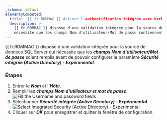 ```yaml
---
_schema: défaut
eleventyComputed:
  title: '{{ fr.RDMMAC }} Activer l'authentification intégrée avec Kerberos'
  description: >-
    {{ fr.RDMMAC }} dispose d'une validation intégrée pour la source de données SQL Server qui
    nécessite que les champs Nom d'utilisateur/Mot de passe contiennent des informations.
---
```

{{ fr.RDMMAC }} dispose d'une validation intégrée pour la source de données SQL Server qui nécessite que les ***champs Nom d'utilisateur/Mot de passe*** soient remplis avant de pouvoir configurer le paramètre ***Sécurité intégrée (Active Directory) - Expérimental***.

### Étapes

1. Entrer le ***Nom*** et l'***Hôte***.
2. Remplir les ***champs Nom d'utilisateur et mot de passe***. ![Fill the Username and password fields](https://cdnweb.devolutions.net/docs/RDMM6002_2024_2.png)
3. Sélectionner ***Sécurité intégrée (Active Directory) - Expérimental***. ![Select Integrated Security (Active Directory) - Experimental](https://cdnweb.devolutions.net/docs/RDMM6003_2024_2.png)
4. Cliquer sur ***OK*** pour enregistrer et quitter la fenêtre de configuration.
